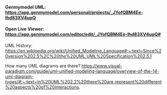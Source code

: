 #### Genmymodel UML: https://app.genmymodel.com/personal/projects/_JYofQBM4Ee-Ihd83XV4upQ <br />
#### Open Live Viewer: https://app.genmymodel.com/editor/edit/_JYofQBM4Ee-Ihd83XV4upQ#

UML History: https://en.wikipedia.org/wiki/Unified_Modeling_Language#:~:text=Since%20version%202.5%2C%20the%20UML,UML%20Specification%202.5.1

How many UML diagrams are there? https://www.visual-paradigm.com/guide/uml-unified-modeling-language/overview-of-the-14-uml-diagram-types/#:~:text=In%20UML%202.2%20there%20are,represent%20different%20aspects%20of%20interactions.
